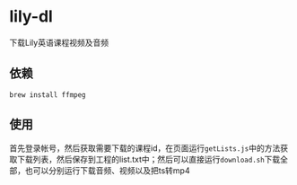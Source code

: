 # lily-dl

下载Lily英语课程视频及音频

## 依赖
```
brew install ffmpeg
```

## 使用
首先登录帐号，然后获取需要下载的课程id，在页面运行`getLists.js`中的方法获取下载列表，然后保存到工程的list.txt中；然后可以直接运行`download.sh`下载全部，也可以分别运行下载音频、视频以及把ts转mp4
